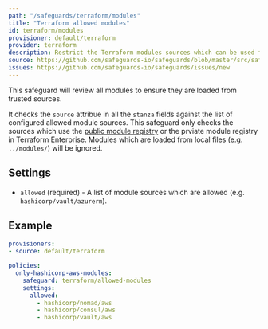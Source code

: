 ```yaml
---
path: "/safeguards/terraform/modules"
title: "Terraform allowed modules"
id: terraform/modules
provisioner: default/terraform
provider: terraform
description: Restrict the Terraform modules sources which can be used for provisioning
source: https://github.com/safeguards-io/safeguards/blob/master/src/safeguards/terraform/allowed-modules.js
issues: https://github.com/safeguards-io/safeguards/issues/new
---
```


This safeguard will review all modules to ensure they are loaded from trusted sources.

It checks the `source` attribue in all the `stanza` fields against the list of configured allowed
module sources. This safeguard only checks the sources which use the [public module registry](https://registry.terraform.io/)
or the prviate module registry in Terraform Enterprise. Modules which are loaded from local files
(e.g. `../modules/`) will be ignored. 


## Settings

- `allowed` (required) - A list of module sources which are allowed (e.g. `hashicorp/vault/azurerm`).


## Example


```yaml
provisioners:
- source: default/terraform

policies:
  only-hashicorp-aws-modules:
    safeguard: terraform/allowed-modules
    settings:
      allowed:
        - hashicorp/nomad/aws
        - hashicorp/consul/aws
        - hashicorp/vault/aws
```